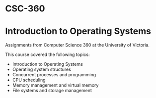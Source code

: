 # CSC-360
# Introduction to Operating Systems
Assignments from Computer Science 360 at the University of Victoria.

This course covered the following topics:

* Introduction to Operating Systems  
* Operating system structures  
* Concurrent processes and programming  
* CPU scheduling  
* Memory management and virtual memory  
* File systems and storage management
